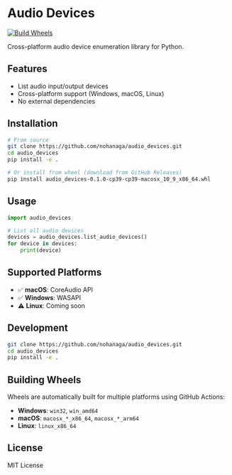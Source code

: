# Audio Devices

[![Build Wheels](https://github.com/nohanaga/audio_devices/actions/workflows/build-wheels.yml/badge.svg)](https://github.com/nohanaga/audio_devices/actions/workflows/build-wheels.yml)

Cross-platform audio device enumeration library for Python.

## Features

- List audio input/output devices
- Cross-platform support (Windows, macOS, Linux)
- No external dependencies

## Installation

```bash
# From source
git clone https://github.com/nohanaga/audio_devices.git
cd audio_devices
pip install -e .

# Or install from wheel (download from GitHub Releases)
pip install audio_devices-0.1.0-cp39-cp39-macosx_10_9_x86_64.whl
```

## Usage

```python
import audio_devices

# List all audio devices
devices = audio_devices.list_audio_devices()
for device in devices:
    print(device)
```

## Supported Platforms

- ✅ **macOS**: CoreAudio API
- ✅ **Windows**: WASAPI  
- ⚠️ **Linux**: Coming soon

## Development

```bash
git clone https://github.com/nohanaga/audio_devices.git
cd audio_devices
pip install -e .
```

## Building Wheels

Wheels are automatically built for multiple platforms using GitHub Actions:

- **Windows**: `win32`, `win_amd64`
- **macOS**: `macosx_*_x86_64`, `macosx_*_arm64`  
- **Linux**: `linux_x86_64`

## License

MIT License
